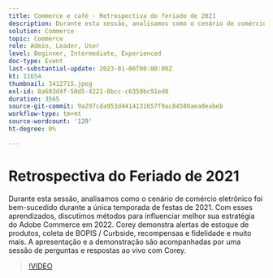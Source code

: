 ```yaml
---
title: Commerce e café - Retrospectiva do feriado de 2021
description: Durante esta sessão, analisamos como o cenário de comércio eletrônico foi bem-sucedido durante a única temporada de festas de 2021. Com esses aprendizados, discutimos métodos para influenciar melhor sua estratégia do Adobe Commerce em 2022. Corey demonstra alertas de estoque de produtos, coleta de BOPIS / Curbside, recompensas e fidelidade e muito mais. A apresentação e a demonstração são acompanhadas por uma sessão de perguntas e respostas ao vivo com Corey.
solution: Commerce
topic: Commerce
role: Admin, Leader, User
level: Beginner, Intermediate, Experienced
doc-type: Event
last-substantial-update: 2023-01-06T00:00:00Z
kt: 11654
thumbnail: 3412715.jpeg
exl-id: 8a603d4f-50d5-4221-8bcc-c6359bc91ed8
duration: 3565
source-git-commit: 9a297cda953d4414131657f9ac84580aea0eabeb
workflow-type: tm+mt
source-wordcount: '129'
ht-degree: 0%

---
```


# Retrospectiva do Feriado de 2021

Durante esta sessão, analisamos como o cenário de comércio eletrônico foi bem-sucedido durante a única temporada de festas de 2021. Com esses aprendizados, discutimos métodos para influenciar melhor sua estratégia do Adobe Commerce em 2022. Corey demonstra alertas de estoque de produtos, coleta de BOPIS / Curbside, recompensas e fidelidade e muito mais. A apresentação e a demonstração são acompanhadas por uma sessão de perguntas e respostas ao vivo com Corey.

>[!VIDEO](https://video.tv.adobe.com/v/3412715/?quality=12&learn=on)
